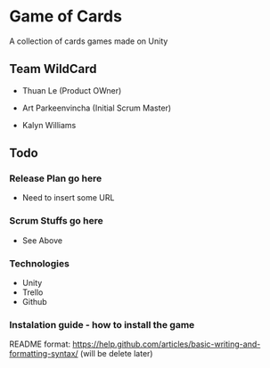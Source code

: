 # Game of Cards

A collection of cards games made on Unity
## Team WildCard
- Thuan Le (Product OWner)

- Art Parkeenvincha (Initial Scrum Master)

- Kalyn Williams

## Todo

### Release Plan go here

- Need to insert some URL

### Scrum Stuffs go here

- See Above

### Technologies

 - Unity
 - Trello
 - Github

### Instalation guide - how to install the game

README format: https://help.github.com/articles/basic-writing-and-formatting-syntax/ (will be delete later)

